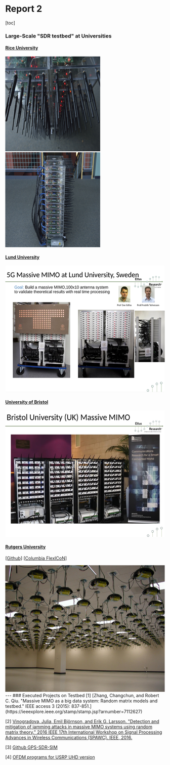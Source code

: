 # Report 2

[toc]

### Large-Scale "SDR testbed" at Universities
#### [Rice University](http://argos.rice.edu/#Photos)

<img src="./Photos/ArgosV2-Front.jpg" width="300" height="300"> <img src="./Photos/ArgosV2-Side.jpg" width="300" height="300">

#### [Lund University](https://www.lunduniversity.lu.se/search?tab=publications&query=mimo&page=1&filter=LupfilterByGenreen-Journal%20article_LupfilterByConstituent-yes)
<img src="./Photos/Lund_univesity_massive_mimo.png" width="550" height="400">

#### [University of Bristol](https://www.bristol.ac.uk/engineering/research/smart/5g-demonstrations/massive-mimo/)
<img src="./Photos/bristol_university_massive_mimo.png" width="550" height="400">

#### [Rutgers University](https://www.orbit-lab.org/)
[[Github]](https://github.com/Wimnet/flexicon_orbit) [[Columbia FlexICoN]](https://flexicon.ee.columbia.edu/)

<img src="./Photos/Rutgers University.jpg" width="550" height="400">
---
### Executed Projects on Testbed
[1] [Zhang, Changchun, and Robert C. Qiu. "Massive MIMO as a big data system: Random matrix models and testbed." IEEE access 3 (2015): 837-851.](https://ieeexplore.ieee.org/stamp/stamp.jsp?arnumber=7112627)

[2]  [Vinogradova, Julia, Emil Björnson, and Erik G. Larsson. "Detection and mitigation of jamming attacks in massive MIMO systems using random matrix theory." 2016 IEEE 17th International Workshop on Signal Processing Advances in Wireless Communications (SPAWC). IEEE, 2016.](https://ieeexplore.ieee.org/stamp/stamp.jsp?arnumber=7536868)

[3] [Github GPS-SDR-SIM](https://github.com/osqzss/gps-sdr-sim)

[4] [OFDM programs for USRP UHD version](https://github.com/UpYou/ofdm)

